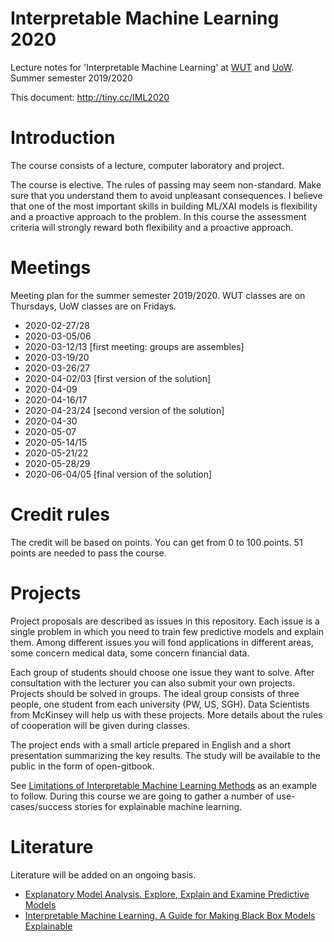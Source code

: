 # Interpretable Machine Learning 2020

Lecture notes for 'Interpretable Machine Learning' at [WUT](https://usosweb.usos.pw.edu.pl/kontroler.php?_action=katalog2/przedmioty/pokazPrzedmiot&kod=1120-IN000-MSP-0501) and [UoW](https://usosweb.uw.edu.pl/kontroler.php?_action=katalog2/przedmioty/pokazPrzedmiot&kod=1000-1M18WUM). Summer semester 2019/2020

This document: http://tiny.cc/IML2020

# Introduction

The course consists of a lecture, computer laboratory and project.

The course is elective. The rules of passing may seem non-standard. Make sure that you understand them to avoid unpleasant consequences.
I believe that one of the most important skills in building ML/XAI models is flexibility and a proactive approach to the problem. In this course the assessment criteria will strongly reward both flexibility and a proactive approach.

# Meetings

Meeting plan for the summer semester 2019/2020. WUT classes are on Thursdays, UoW classes are on Fridays.

* 2020-02-27/28 
* 2020-03-05/06 
* 2020-03-12/13  [first meeting: groups are assembles]
* 2020-03-19/20 
* 2020-03-26/27 
* 2020-04-02/03  [first version of the solution]
* 2020-04-09
* 2020-04-16/17 
* 2020-04-23/24  [second version of the solution]
* 2020-04-30 
* 2020-05-07 
* 2020-05-14/15 
* 2020-05-21/22 
* 2020-05-28/29 
* 2020-06-04/05 [final version of the solution]

# Credit rules

The credit will be based on points. You can get from 0 to 100 points. 51 points are needed to pass the course.


# Projects

Project proposals are described as issues in this repository. Each issue is a single problem in which you need to train few predictive models and explain them. Among different issues you will fond applications in different areas, some concern medical data, some concern financial data. 

Each group of students should choose one issue they want to solve. After consultation with the lecturer you can also submit your own projects.
Projects should be solved in groups. The ideal group consists of three people, one student from each university (PW, US, SGH).
Data Scientists from McKinsey will  help us with these projects. More details about the rules of cooperation will be given during classes.

The project ends with a small article prepared in English and a short presentation summarizing the key results. The study will be available to the public in the form of open-gitbook. 

See [Limitations of Interpretable Machine Learning Methods](https://compstat-lmu.github.io/iml_methods_limitations/) as an example to follow. During this course we are going to gather a number of use-cases/success stories for explainable machine learning.

# Literature

Literature will be added on an ongoing basis. 

* [Explanatory Model Analysis. Explore, Explain and Examine Predictive Models](https://pbiecek.github.io/ema/)
* [Interpretable Machine Learning. A Guide for Making Black Box Models Explainable](https://christophm.github.io/interpretable-ml-book/)
